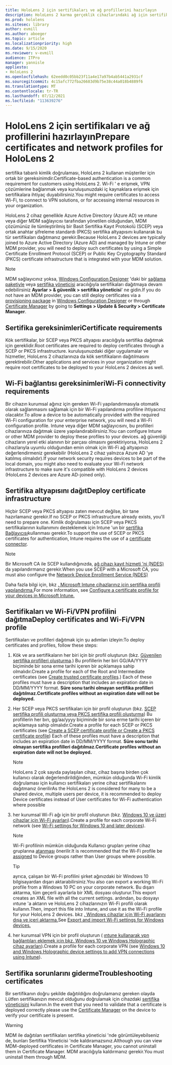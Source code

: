 ```yaml
---
title: HoloLens 2 için sertifikaları ve ağ profillerini hazırlayın
description: HoloLens 2 karma gerçeklik cihazlarındaki ağ için sertifikaları yapılandırma, kullanma, dağıtma ve sorun giderme hakkında bilgi edinin.
ms.prod: hololens
ms.sitesec: library
author: evmill
ms.author: aboeger
ms.topic: article
ms.localizationpriority: high
ms.date: 9/15/2020
ms.reviewer: v-evmill
audience: ITPro
manager: yannisle
appliesto:
- HoloLens 2
ms.openlocfilehash: 62eedd0c05bb23f11a4e17a97b4ab5441a2931cf
ms.sourcegitcommit: 4c15afc772fba26683d9b75e38c44a018b4889f6
ms.translationtype: MT
ms.contentlocale: tr-TR
ms.lasthandoff: 07/12/2021
ms.locfileid: "113639276"
---
```

# <a name="prepare-certificates-and-network-profiles-for-hololens-2"></a><span data-ttu-id="e2b1f-103">HoloLens 2 için sertifikaları ve ağ profillerini hazırlayın</span><span class="sxs-lookup"><span data-stu-id="e2b1f-103">Prepare certificates and network profiles for HoloLens 2</span></span>

<span data-ttu-id="e2b1f-104">sertifika tabanlı kimlik doğrulaması, HoloLens 2 kullanan müşteriler için ortak bir gereksinimdir.</span><span class="sxs-lookup"><span data-stu-id="e2b1f-104">Certificate-based authentication is a common requirement for customers using HoloLens 2.</span></span> <span data-ttu-id="e2b1f-105">Wi-Fi ' e erişmek, VPN çözümlerine bağlanmak veya kuruluşunuzdaki iç kaynaklara erişmek için sertifikalara ihtiyaç duyabilirsiniz.</span><span class="sxs-lookup"><span data-stu-id="e2b1f-105">You might require certificates to access Wi-Fi, to connect to VPN solutions, or for accessing internal resources in your organization.</span></span>

<span data-ttu-id="e2b1f-106">HoloLens 2 cihaz genellikle Azure Active Directory (Azure AD) ve ıntune veya diğer MDM sağlayıcısı tarafından yönetilen olduğundan, MDM çözümünüz ile tümleştirilmiş bir Basit Sertifika Kayıt Protokolü (SCEP) veya ortak anahtar şifreleme standardı (PKCS) sertifika altyapısını kullanarak bu tür sertifikaları dağıtmanız gerekir.</span><span class="sxs-lookup"><span data-stu-id="e2b1f-106">Because HoloLens 2 devices are typically joined to Azure Active Directory (Azure AD) and managed by Intune or other MDM provider, you will need to deploy such certificates by using a Simple Certificate Enrollment Protocol (SCEP) or Public Key Cryptography Standard (PKCS) certificate infrastructure that is integrated with your MDM solution.</span></span> 

>[!NOTE]
> <span data-ttu-id="e2b1f-107">MDM sağlayıcınız yoksa, [Windows Configuration Designer](https://www.microsoft.com/p/windows-configuration-designer/9nblggh4tx22?rtc=1&activetab=pivot:regionofsystemrequirementstab) 'daki bir [sağlama paketiyle](hololens-provisioning.md#steps-for-creating-provisioning-packages) veya [sertifika yöneticisi](certificate-manager.md) aracılığıyla sertifikaları dağıtmaya devam edebilirsiniz **Ayarlar > & güvenlik > sertifika yöneticisi**' ne gidin.</span><span class="sxs-lookup"><span data-stu-id="e2b1f-107">If you do not have an MDM provider, you can still deploy certificates via a [provisioning package](hololens-provisioning.md#steps-for-creating-provisioning-packages) in [Windows Configuration Designer](https://www.microsoft.com/p/windows-configuration-designer/9nblggh4tx22?rtc=1&activetab=pivot:regionofsystemrequirementstab) or through [Certificate Manager](certificate-manager.md) by going to **Settings > Update & Security > Certificate Manager**.</span></span>

## <a name="certificate-requirements"></a><span data-ttu-id="e2b1f-108">Sertifika gereksinimleri</span><span class="sxs-lookup"><span data-stu-id="e2b1f-108">Certificate requirements</span></span>
<span data-ttu-id="e2b1f-109">Kök sertifikalar, bir SCEP veya PKCS altyapısı aracılığıyla sertifika dağıtmak için gereklidir.</span><span class="sxs-lookup"><span data-stu-id="e2b1f-109">Root certificates are required to deploy certificates through a SCEP or PKCS infrastructure.</span></span> <span data-ttu-id="e2b1f-110">kuruluşunuzdaki diğer uygulamalar ve hizmetler, HoloLens 2 cihazlarınıza da kök sertifikaların dağıtılmasını gerektirebilir.</span><span class="sxs-lookup"><span data-stu-id="e2b1f-110">Other applications and services in your organization might require root certificates to be deployed to your HoloLens 2 devices as well.</span></span> 

## <a name="wi-fi-connectivity-requirements"></a><span data-ttu-id="e2b1f-111">Wi-Fi bağlantısı gereksinimleri</span><span class="sxs-lookup"><span data-stu-id="e2b1f-111">Wi-Fi connectivity requirements</span></span>
<span data-ttu-id="e2b1f-112">Bir cihazın kurumsal ağınız için gereken Wi-Fi yapılandırmasıyla otomatik olarak sağlanmasını sağlamak için bir Wi-Fi yapılandırma profiline ihtiyacınız olacaktır.</span><span class="sxs-lookup"><span data-stu-id="e2b1f-112">To allow a device to be automatically provided with the required Wi-Fi configuration for your enterprise network, you will need a Wi-Fi configuration profile.</span></span> <span data-ttu-id="e2b1f-113">Intune veya diğer MDM sağlayıcısını, bu profilleri cihazlarınıza dağıtmak üzere yapılandırabilirsiniz.</span><span class="sxs-lookup"><span data-stu-id="e2b1f-113">You can configure Intune or other MDM provider to deploy these profiles to your devices.</span></span> <span data-ttu-id="e2b1f-114">ağ güvenliği cihazların yerel etki alanının bir parçası olmasını gerektiriyorsa, HoloLens 2 cihazlarıyla uyumlu olduğundan emin olmak için Wi-Fi ağ altyapınızı değerlendirmeniz gerekebilir (HoloLens 2 cihaz yalnızca Azure AD 'ye katılmış olmalıdır).</span><span class="sxs-lookup"><span data-stu-id="e2b1f-114">If your network security requires devices to be part of the local domain, you might also need to evaluate your Wi-Fi network infrastructure to make sure it's compatible with HoloLens 2 devices (HoloLens 2 devices are Azure AD-joined only).</span></span>

## <a name="deploy-certificate-infrastructure"></a><span data-ttu-id="e2b1f-115">Sertifika altyapısını dağıt</span><span class="sxs-lookup"><span data-stu-id="e2b1f-115">Deploy certificate infrastructure</span></span>
<span data-ttu-id="e2b1f-116">Hiçbir SCEP veya PKCS altyapısı zaten mevcut değilse, bir tane hazırlamanız gerekir.</span><span class="sxs-lookup"><span data-stu-id="e2b1f-116">If no SCEP or PKCS infrastructure already exists, you'll need to prepare one.</span></span> <span data-ttu-id="e2b1f-117">Kimlik doğrulaması için SCEP veya PKCS sertifikalarının kullanımını desteklemek için Intune 'un bir [sertifika Bağlayıcısı](/mem/intune/protect/certificate-connectors)kullanması gerekir.</span><span class="sxs-lookup"><span data-stu-id="e2b1f-117">To support the use of SCEP or PKCS certificates for authentication, Intune requires the use of a [certificate connector](/mem/intune/protect/certificate-connectors).</span></span>

> [!NOTE]
> <span data-ttu-id="e2b1f-118">Bir Microsoft CA ile SCEP kullandığınızda, [ağ cihazı kayıt hizmeti 'ni (NDES)](/mem/intune/protect/certificates-scep-configure#set-up-ndes) da yapılandırmanız gerekir.</span><span class="sxs-lookup"><span data-stu-id="e2b1f-118">When you use SCEP with a Microsoft CA, you must also configure the [Network Device Enrollment Service (NDES)](/mem/intune/protect/certificates-scep-configure#set-up-ndes)</span></span>

<span data-ttu-id="e2b1f-119">Daha fazla bilgi için, bkz [. Microsoft Intune cihazlarınız için sertifika profili yapılandırma.](/intune/certificates-configure)</span><span class="sxs-lookup"><span data-stu-id="e2b1f-119">For more information, see [Configure a certificate profile for your devices in Microsoft Intune.](/intune/certificates-configure)</span></span>

## <a name="deploy-certificates-and-wi-fivpn-profile"></a><span data-ttu-id="e2b1f-120">Sertifikaları ve Wi-Fi/VPN profilini dağıtma</span><span class="sxs-lookup"><span data-stu-id="e2b1f-120">Deploy certificates and Wi-Fi/VPN profile</span></span>
<span data-ttu-id="e2b1f-121">Sertifikaları ve profilleri dağıtmak için şu adımları izleyin:</span><span class="sxs-lookup"><span data-stu-id="e2b1f-121">To deploy certificates and profiles, follow these steps:</span></span>
1.  <span data-ttu-id="e2b1f-122">Kök ve ara sertifikaların her biri için bir profil oluşturun (bkz. [Güvenilen sertifika profilleri oluşturma](/intune/protect/certificates-configure#create-trusted-certificate-profiles).) Bu profillerin her biri GG/AA/YYYY biçiminde bir sona erme tarihi içeren bir açıklamaya sahip olmalıdır.</span><span class="sxs-lookup"><span data-stu-id="e2b1f-122">Create a profile for each of the Root and Intermediate certificates (see [Create trusted certificate profiles](/intune/protect/certificates-configure#create-trusted-certificate-profiles).) Each of these profiles must have a description that includes an expiration date in DD/MM/YYYY format.</span></span> <span data-ttu-id="e2b1f-123">**Süre sonu tarihi olmayan sertifika profilleri dağıtılmaz.**</span><span class="sxs-lookup"><span data-stu-id="e2b1f-123">**Certificate profiles without an expiration date will not be deployed.**</span></span>
1.  <span data-ttu-id="e2b1f-124">Her SCEP veya PKCS sertifikaları için bir profil oluşturun (bkz. [SCEP sertifika profili oluşturma veya PKCS sertifika profili oluşturma](/intune/protect/certficates-pfx-configure#create-a-pkcs-certificate-profile)) Bu profillerin her bırı, gg/aa/yyyy biçiminde bir sona erme tarihi içeren bir açıklamaya sahip olmalıdır.</span><span class="sxs-lookup"><span data-stu-id="e2b1f-124">Create a profile for each SCEP or PKCS certificates (see [Create a SCEP certificate profile or Create a PKCS certificate profile](/intune/protect/certficates-pfx-configure#create-a-pkcs-certificate-profile)) Each of these profiles must have a description that includes an expiration date in DD/MM/YYYY format.</span></span> <span data-ttu-id="e2b1f-125">**Süre sonu tarihi olmayan sertifika profilleri dağıtılmaz.**</span><span class="sxs-lookup"><span data-stu-id="e2b1f-125">**Certificate profiles without an expiration date will not be deployed.**</span></span>

    > [!NOTE]
    > <span data-ttu-id="e2b1f-126">HoloLens 2 çok sayıda paylaşılan cihaz, cihaz başına birden çok kullanıcı olarak değerlendirildiğinden, mümkün olduğunda Wi-Fi kimlik doğrulaması için kullanıcı sertifikaları yerine cihaz sertifikalarını dağıtmanız önerilir</span><span class="sxs-lookup"><span data-stu-id="e2b1f-126">As the HoloLens 2 is considered for many to be a shared device, multiple users per device, it is recommended to deploy Device certificates instead of User certificates for Wi-Fi authentication where possible</span></span>

3.  <span data-ttu-id="e2b1f-127">her kurumsal Wi-Fi ağı için bir profil oluşturun (bkz. [Windows 10 ve üzeri cihazlar için Wi-Fi ayarları](/intune/wi-fi-settings-windows)).</span><span class="sxs-lookup"><span data-stu-id="e2b1f-127">Create a profile for each corporate Wi-Fi network (see [Wi-Fi settings for Windows 10 and later devices](/intune/wi-fi-settings-windows)).</span></span> 
    > [!NOTE]
    > <span data-ttu-id="e2b1f-128">Wi-Fi profilinin mümkün olduğunda Kullanıcı grupları yerine cihaz gruplarına [atanması](/mem/intune/configuration/device-profile-assign) önerilir.</span><span class="sxs-lookup"><span data-stu-id="e2b1f-128">It is recommended that the Wi-Fi profile be [assigned](/mem/intune/configuration/device-profile-assign) to Device groups rather than User groups where possible.</span></span> 

    > [!TIP]
    > <span data-ttu-id="e2b1f-129">ayrıca, çalışan bir Wi-Fi profilini şirket ağınızdaki bir Windows 10 bilgisayardan dışarı aktarabilirsiniz.</span><span class="sxs-lookup"><span data-stu-id="e2b1f-129">You also can export a working Wi-Fi profile from a Windows 10 PC on your corporate network.</span></span> <span data-ttu-id="e2b1f-130">Bu dışarı aktarma, tüm geçerli ayarlarla bir XML dosyası oluşturur.</span><span class="sxs-lookup"><span data-stu-id="e2b1f-130">This export creates an XML file with all the current settings.</span></span> <span data-ttu-id="e2b1f-131">ardından, bu dosyayı ıntune 'a aktarın ve HoloLens 2 cihazlarınızın Wi-Fi profili olarak kullanın.</span><span class="sxs-lookup"><span data-stu-id="e2b1f-131">Then, import this file into Intune, and use it as the Wi-Fi profile for your HoloLens 2 devices.</span></span> <span data-ttu-id="e2b1f-132">bkz [. Windows cihazlar için Wi-Fi ayarlarını dışa ve içeri aktarma.](/mem/intune/configuration/wi-fi-settings-import-windows-8-1)</span><span class="sxs-lookup"><span data-stu-id="e2b1f-132">See [Export and import Wi-Fi settings for Windows devices.](/mem/intune/configuration/wi-fi-settings-import-windows-8-1)</span></span>

4.  <span data-ttu-id="e2b1f-133">her kurumsal VPN için bir profil oluşturun ( [ıntune kullanarak vpn bağlantıları eklemek için bkz. Windows 10 ve Windows Holographic cihaz ayarları](/intune/vpn-settings-windows-10)).</span><span class="sxs-lookup"><span data-stu-id="e2b1f-133">Create a profile for each corporate VPN (see [Windows 10 and Windows Holographic device settings to add VPN connections using Intune](/intune/vpn-settings-windows-10)).</span></span>

## <a name="troubleshooting-certificates"></a><span data-ttu-id="e2b1f-134">Sertifika sorunlarını giderme</span><span class="sxs-lookup"><span data-stu-id="e2b1f-134">Troubleshooting certificates</span></span>

<span data-ttu-id="e2b1f-135">Bir sertifikanın doğru şekilde dağıtıldığını doğrulamanız gereken olayda Lütfen sertifikanızın mevcut olduğunu doğrulamak için cihazdaki [sertifika yöneticisini](certificate-manager.md) kullanın.</span><span class="sxs-lookup"><span data-stu-id="e2b1f-135">In the event that you need to validate that a certificate is deployed correctly please use the [Certificate Manager](certificate-manager.md) on the device to verify your certificate is present.</span></span>  

>[!WARNING]
> <span data-ttu-id="e2b1f-136">MDM ile dağıtılan sertifikaları sertifika yöneticisi 'nde görüntüleyebilseniz de, bunları Sertifika Yöneticisi 'nde kaldıramazsınız.</span><span class="sxs-lookup"><span data-stu-id="e2b1f-136">Although you can view MDM-deployed certificates in Certificate Manager, you cannot uninstall them in Certificate Manager.</span></span> <span data-ttu-id="e2b1f-137">MDM aracılığıyla kaldırmanız gerekir.</span><span class="sxs-lookup"><span data-stu-id="e2b1f-137">You must uninstall them through MDM.</span></span>


